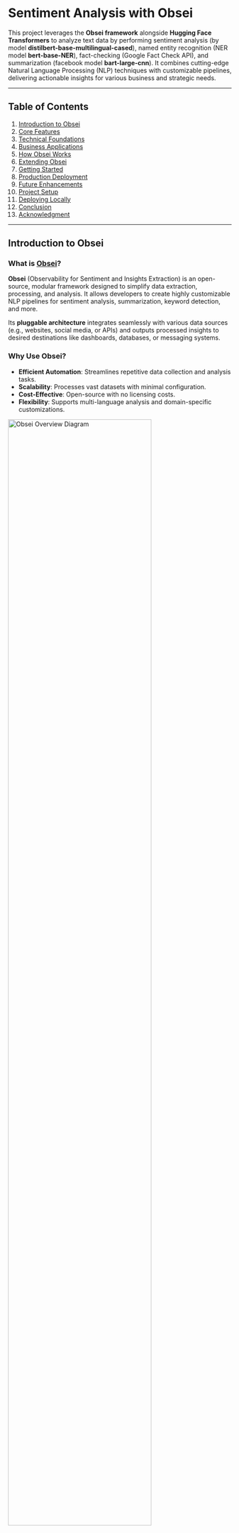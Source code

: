 # **Sentiment Analysis with Obsei**

This project leverages the **Obsei framework** alongside **Hugging Face Transformers** to analyze text data by performing sentiment analysis (by model **distilbert-base-multilingual-cased**), named entity recognition (NER model **bert-base-NER**), fact-checking (Google Fact Check API), and summarization (facebook model **bart-large-cnn**). It combines cutting-edge Natural Language Processing (NLP) techniques with customizable pipelines, delivering actionable insights for various business and strategic needs.

---

## **Table of Contents**

1. [Introduction to Obsei](#introduction-to-obsei)
2. [Core Features](#core-features)
3. [Technical Foundations](#technical-foundations)
4. [Business Applications](#business-applications)
5. [How Obsei Works](#how-obsei-works)
6. [Extending Obsei](#extending-obsei)
7. [Getting Started](#getting-started)
8. [Production Deployment](#production-deployment)
9. [Future Enhancements](#future-enhancements)
10. [Project Setup](#project-setup)
11. [Deploying Locally](#deploying-locally)
12. [Conclusion](#conclusion)
13. [Acknowledgment](#acknowledgment)

---

## **Introduction to Obsei**

### **What is [Obsei](https://www.obsei.com/)?**

**Obsei** (Observability for Sentiment and Insights Extraction) is an open-source, modular framework designed to simplify data extraction, processing, and analysis. It allows developers to create highly customizable NLP pipelines for sentiment analysis, summarization, keyword detection, and more.

Its **pluggable architecture** integrates seamlessly with various data sources (e.g., websites, social media, or APIs) and outputs processed insights to desired destinations like dashboards, databases, or messaging systems.

### **Why Use Obsei?**
- **Efficient Automation**: Streamlines repetitive data collection and analysis tasks.
- **Scalability**: Processes vast datasets with minimal configuration.
- **Cost-Effective**: Open-source with no licensing costs.
- **Flexibility**: Supports multi-language analysis and domain-specific customizations.

<img src="imgsrc/obsei_diagram.png" alt="Obsei Overview Diagram" style="width: 80%; max-width: 1000px;">  

---

## **Core Features**

### 1. **Data Extraction**
- Fetches structured and unstructured data from:
  - Websites using web crawlers (e.g., Trafilatura).
  - Social media platforms like Twitter and Reddit.
  - File-based sources or APIs.

### 2. **Sentiment Analysis**
- **Binary or Multi-Class Sentiment Classification**:
  - Positive, Negative, or Neutral sentiment detection.
  - Multilingual support using models like `distilbert-base-multilingual-cased`.

### 3. **Named Entity Recognition (NER)**
- Identifies and classifies:
  - **People** (e.g., CEOs, politicians).
  - **Organizations** (e.g., companies, NGOs).
  - **Locations** (e.g., cities, countries).
  - Merges fragmented entities for clean outputs.

### 4. **Summarization**
- Generates concise summaries from large text inputs using models like `BART`.
- Dynamically adjusts summary lengths based on input complexity.

### 5. **Keyword and Topic Extraction**
- Detects recurring themes, topics, or phrases from text.

### 6. **Customizable Pipelines**
- Mix and match sources, analyzers, and sinks to build workflows for specific use cases.

---

## **Technical Foundations**

### **Architecture**
Obsei operates through three core components:
1. **Sources**:
   - Fetch raw data (e.g., TrafilaturaCrawlerSource for web scraping).
2. **Analyzers**:
   - Perform NLP tasks like sentiment analysis, summarization, and NER.
3. **Sinks**:
   - Output processed insights to destinations (e.g., dashboards, databases).

### **NLP Models and Mathematics**
- **Transformer Models**:
  - BERT-based models (e.g., DistilBERT, BART) leverage self-attention mechanisms for language understanding.
- **NER**:
  - Token classification using fine-tuned models like `bert-large-cased`.
- **Summarization**:
  - Sequence-to-sequence frameworks (e.g., `BART`) encode and decode text into summaries.

### **Technologies**
+ **Hugging Face Transformers**: Provides state-of-the-art NLP models. Transformer models work by processing input data, which can be sequences of tokens or other structured data, through a series of layers that contain self-attention mechanisms and feed-forward neural networks.  
<img src="imgsrc/transformer_models.svg" alt="Transformer model evaluation" style="width: 80%; max-width: 1000px;">    

+ **Trafilatura**: Handles web scraping and content cleaning. Trafilatura scrapes the main text of web pages while preserving some structure, a task which is also known as boilerplate removal, DOM-based content extraction, main content identification, or HTML text cleaning. The result of processing can be in TXT, CSV, JSON & XML formats. Find more on [Trafilatura Document](https://trafilatura.readthedocs.io/en/latest/quickstart.html).

+ **Google Fact Check**: Fact checking assigned statements on real-time data for enhanced information credibility. This tool using creates, adds, and deletes ClaimReview markup for a site's fact-checking articles, URLs or simply a short statement. Find more on [Google Fact Check Document](https://newsinitiative.withgoogle.com/resources/trainings/google-fact-check-tools/)

+ **Python Pipelines**: Orchestrates data flow seamlessly.

---

## **Business Applications**

### 1. **Customer Feedback Analysis**
- Detect trends in reviews, survey responses, or social media mentions.
- Extract actionable insights like common complaints or satisfaction drivers.

### 2. **Competitor Monitoring**
- Analyze sentiment and keywords in competitor news or advertisements.
- Uncover market opportunities and risks.

### 3. **Marketing Campaign Evaluation**
- Assess public sentiment during and after campaigns.
- Detect negative messaging by competitors.

### 4. **Crisis Management**
- Monitor real-time sentiment to guide public relations strategies.
- Detect early signs of potential PR crises.

### 5. **Product Development**
- Analyze feedback to prioritize product features.
- Identify pain points using sentiment-weighted analysis.

---

## **How Obsei Works**

### **Step-by-Step Workflow**

1. **Data Collection**:
   - Extracts data from specified sources (e.g., web articles, tweets) using web scrapper.
2. **Language Detection**:
   - Determines the language of the input text dynamically. Thus assigning and integrating across different destined LLM model.
3. **Data Analysis**:
   - Processes text using transformers for sentiment classification, NER, and summarization.
4. **Output Routing**:
   - Saves or forwards insights to desired destinations (e.g., Slack, Elasticsearch).

---

## **Extending Obsei**

### **Customization**
- Replace pre-trained models with domain-specific ones.
- Add new sources (e.g., LinkedIn data scraping) or sinks (e.g., Power BI integration).

### **Advanced Use Cases**
- **Predictive Analytics**:
  - Forecast trends based on historical sentiment data.
- **Behavioral Analysis**:
  - Analyze customer support interactions for intent prediction.

---

### **Fact Checking**
- We use Google Fact Check tool to validate negative statement pointing to any individual or organization, country.
- Using Google Fact Check API to send query on real time looking up for data credibility on an instant.

---

## **Getting Started**

### **1. Clone the Repository**
```bash
git clone https://github.com/Lelekhoa1812/Sentiment-Analysis-with-Obsei.git
cd Sentiment-Analysis-with-Obsei
```
Installing scraper and source observer libraries from obsei via:
```bash
pip install --editable .\[all\]
```
Or downloading each tools individually via [Obsei associated dependencies](https://github.com/Lelekhoa1812/Sentiment-Analysis-with-Obsei/blob/main/dependencies.md).

### **2. Install Dependencies**
Install requirements for this project:  
```bash
pip install -r requirements.txt
```

### **3. Run the Script**
```bash
python sentiment_analysis.py
```

### **4. View the Results**
- Processed insights will be saved in `output_example.txt`.

---

## **Production Deployment**

### **Best Practices**
1. **Fine-Tune Models**:
   - Use domain-specific datasets to improve model performance.
2. **Containerization**:
   - Use Docker or Kubernetes for scalable deployment.
3. **Data Security**:
   - Ensure compliance with GDPR or CCPA for sensitive data handling.

---

## **Future Enhancements**

### 1. **Real-Time Dashboards**
- Integrate with tools like Tableau or Streamlit for interactive visualizations.

### 2. **Knowledge Graphs**
- Link extracted entities to create relational graphs.

### 3. **Ethics and Bias Detection**
- Implement fairness metrics to identify biases in predictions.

---

## **Project Setup**
```plaintext
INET/
├── obsei/                 # Cloned obsei repo
├── static/                # All static contents like CSS, JS
│   ├── styles.css
│   ├── script.js
├── templates/             # All HTML UI templates
│   └── index.html
├── server.py              # Flask server
├── sentiment_analysis.py  # To use python on terminal
├── output_example.txt
├── README.md
├── dependencies.md
├── requirements.txt
```

---

## **Deploying Locally**
UI Demo can be deployed locally on your device with Flask app. Following these instructions:  

- Installing latest Flask version if you haven't:  
```bash
pip install flask
```

- Installing all necessary modules:  
```bash
pip install requirements.txt
```

- Start the Flask server:  
```bash
python server.py
```

- The server will run on your 5002 port http://127.0.0.1:5002.

- Web Demo:  

<img src="imgsrc/obsei_ui1.png" alt="Obsei Text Holder" style="width: 80%; max-width: 1000px;"> 

<img src="imgsrc/obsei_ui2.png" alt="Obsei Text Holder" style="width: 80%; max-width: 1000px;"> 
---

## **Conclusion**

Obsei is a powerful framework for automating text data analysis, enabling businesses to derive actionable insights efficiently. Its modular design and integration capabilities make it a valuable tool for sentiment analysis, NER, and summarization across industries. As the framework evolves, it holds immense potential for predictive analytics, cross-lingual insights, and anomaly detection, empowering businesses to stay ahead in a data-driven world.

---

## **Acknowledgment**

This project was developed as part of an internship product for **iNet Solution**, showcasing the integration of advanced NLP techniques with scalable workflows to provide meaningful insights from web content.

---

Latest update on 07/02/2025. Author: Dang Khoa Le.